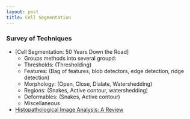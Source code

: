 ```yaml
---
layout: post
title: Cell Segmentation
---
```


### Survey of Techniques
* [Cell Segmentation: 50 Years Down the Road]
  * Groups methods into several groupd:
  * Thresholds: (Thresholding)
  * Features: (Bag of features, blob detectors, edge detection, ridge detection)
  * Morphology: (Open, Close, Dialate, Watershedding)
  * Regions: (Snakes, Active contour, watershedding)
  * Deformables: (Snakes, Active contour)
  * Miscellaneous
* [Histopathological Image Analysis: A Review](http://www.ncbi.nlm.nih.gov/pmc/articles/PMC2910932/)
 